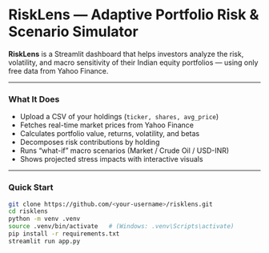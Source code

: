 # RiskLens — Adaptive Portfolio Risk & Scenario Simulator

**RiskLens** is a Streamlit dashboard that helps investors analyze the risk, volatility, and macro sensitivity of their Indian equity portfolios — using only free data from Yahoo Finance.

---

### What It Does
- Upload a CSV of your holdings (`ticker, shares, avg_price`)
- Fetches real-time market prices from Yahoo Finance  
- Calculates portfolio value, returns, volatility, and betas  
- Decomposes risk contributions by holding  
- Runs “what-if” macro scenarios (Market / Crude Oil / USD-INR)  
- Shows projected stress impacts with interactive visuals

---

### Quick Start

```bash
git clone https://github.com/<your-username>/risklens.git
cd risklens
python -m venv .venv
source .venv/bin/activate   # (Windows: .venv\Scripts\activate)
pip install -r requirements.txt
streamlit run app.py
